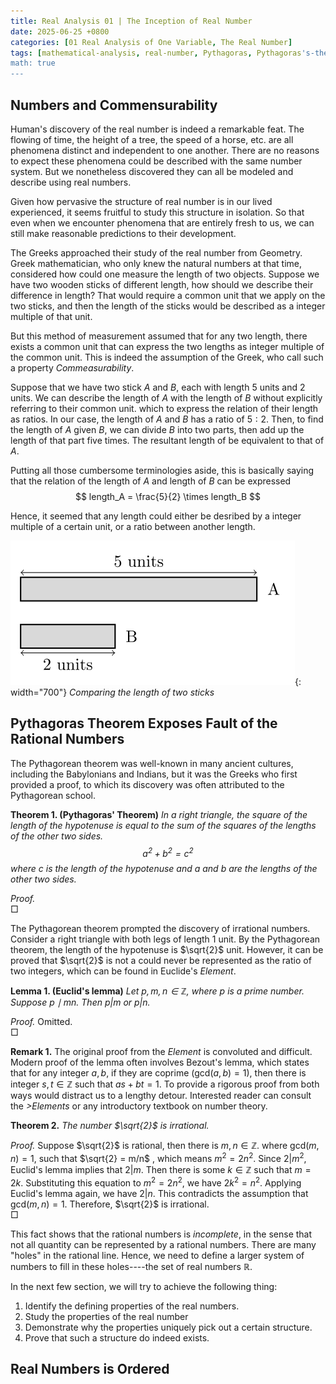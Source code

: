 ```yaml
---
title: Real Analysis 01 | The Inception of Real Number
date: 2025-06-25 +0800
categories: [01 Real Analysis of One Variable, The Real Number]
tags: [mathematical-analysis, real-number, Pythagoras, Pythagoras's-theorem, rational-number]     
math: true
---
```


## Numbers and Commensurability

Human's discovery of the real number is indeed a remarkable feat. The flowing of time, the height of a tree, the speed of a horse, etc. are all phenomena distinct and independent to one another. There are no reasons to expect these phenomena could be described with the same number system. But we nonetheless discovered they can all be modeled and describe using real numbers.

Given how pervasive the structure of real number is in our lived experienced, it seems fruitful to study this structure in isolation. So that even when we encounter phenomena that are entirely fresh to us, we can still make reasonable predictions to their development.

The Greeks approached their study of the real number from Geometry. Greek mathematician, who only knew the natural numbers at that time, considered how could one measure the length of two objects. Suppose we have two wooden sticks of different length, how should we describe their difference in length? That would require a common unit that we apply on the two sticks, and then the length of the sticks would be described as a integer multiple of that unit. 

But this method of measurement assumed that for any two length, there exists a common unit that can express the two lengths as integer multiple of the common unit. This is indeed the assumption of the Greek, who call such a property <i>Commeasurability</i>.

Suppose that we have two stick $A$ and $B$, each with length $5$ units and $2$ units. We can describe the length of $A$ with the length of $B$ without explicitly referring to their common unit. which to express the relation of their length as ratios. In our case, the length of $A$ and $B$ has a ratio of $5:2$. Then, to find the length of $A$ given $B$, we can divide $B$ into two parts, then add up the length of that part five times. The resultant length of be equivalent to that of $A$. 

Putting all those cumbersome terminologies aside, this is basically saying that the relation of the length of $A$ and length of $B$ can be expressed 
$$
length_A = \frac{5}{2} \times length_B
$$

Hence, it seemed that any length could either be desribed by a integer multiple of a certain unit, or a ratio between another length.

![two-sticks](../image/2025-06-25-real-number-01.svg){: width="700"}
_Comparing the length of two sticks_
## Pythagoras Theorem Exposes Fault of the Rational Numbers

The Pythagorean theorem was well-known in many ancient cultures, including the Babylonians and Indians, but it was the Greeks who first provided a proof, to which its discovery was often attributed to the Pythagorean school.

<b>Theorem 1. (Pythagoras' Theorem)</b> <i>In a right triangle, the square of the length of the hypotenuse is equal to the sum of the squares of the lengths of the other two sides.
$$
a^2 + b^2 = c^2
$$
where $c$ is the length of the hypotenuse and $a$ and $b$ are the lengths of the other two sides.</i>

<i>Proof.</i><br>&#x25A1;

The Pythagorean theorem prompted the discovery of irrational numbers. Consider a right triangle with both legs of length $1$ unit. By the Pythagorean theorem, the length of the hypotenuse is $\sqrt{2}$ unit. However, it can be proved that $\sqrt{2}$ is not a could never be represented as the ratio of two integers, which can be found in Euclide's <i>Element</i>.

<b>Lemma 1. (Euclid's lemma)</b> <i>Let $p,m,n\in\mathbb{Z}$, where $p$ is a prime number. Suppose $p\mid mn$. Then $p|m$ or $p|n$.</i>

<i>Proof.</i> Omitted.<br>&#x25A1;

<b>Remark 1.</b> The original proof from the <i>Element</i> is convoluted and difficult. Modern proof of the lemma often involves Bezout's lemma, which states that for any integer $a,b$, if they are coprime ($\text{gcd}(a,b) =1$), then there is integer $s,t\in\mathbb{Z}$ such that $as + bt = 1$. To provide a rigorous proof from both ways would distract us to a lengthy detour. Interested reader can consult the <i>>Elements</i> or any introductory textbook on number theory.

<b>Theorem 2.</b> <i>The number $\sqrt{2}$ is irrational.</i>

<i>Proof.</i> Suppose $\sqrt{2}$ is rational, then there is $m,n\in\mathbb{Z}$. where $\text{gcd}(m,n) = 1$, such that $\sqrt{2} = m/n$ , which means $m^2 = 2n^2$. Since $2|m^2$, Euclid's lemma implies that $2|m$. Then there is some $k\in\mathbb{Z}$ such that $m = 2k$. Substituting this equation to $m^2 = 2n^2$, we have $2k^2 = n^2$. Applying Euclid's lemma again, we have $2|n$. This contradicts the assumption that $\text{gcd}(m,n) = 1$. Therefore, $\sqrt{2}$ is irrational.<br>&#x25A1;

This fact shows that the rational numbers is <i>incomplete</i>, in the sense that not all quantity can be represented by a rational numbers. There are many "holes" in the rational line. 
Hence, we need to define a larger system of numbers to fill in these holes----the set of real numbers $\mathbb{R}$.

In the next few section, we will try to achieve the following thing: 
1. Identify the defining properties of the real numbers.
2. Study the properties of the real number
3. Demonstrate why the properties uniquely pick out a certain structure.
4. Prove that such a structure do indeed exists.


## Real Numbers is Ordered
